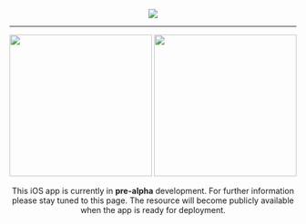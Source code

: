 <p align="center">
  <img src="https://i.imgur.com/PBwHSUb.png">
</p>
<hr>
<p float="left" align="center">
  <img src="https://i.imgur.com/KuRGVhn.png" style="width: 250px">
  <img src="https://i.imgur.com/4FZSgcH.png" style="width: 250px">
</p>
<p align="center">This iOS app is currently in <b>pre-alpha</b> development. For further information please stay tuned to this page. The resource will become publicly available when the app is ready for deployment.</p>
